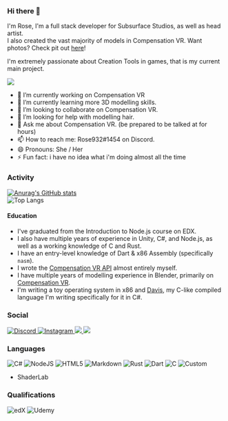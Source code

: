 ### Hi there 👋  
  
I'm Rose, I'm a full stack developer for Subsurface Studios, as well as head artist.  
I also created the vast majority of models in Compensation VR. Want photos? Check pit out [here](https://compensationvr.tk/social)! 

I'm extremely passionate about Creation Tools in games, that is my current main project. 

![](https://api.compensationvr.tk/img/88)

- 🔭 I’m currently working on Compensation VR
- 🌱 I’m currently learning more 3D modelling skills.
- 👯 I’m looking to collaborate on Compensation VR.
- 🤔 I’m looking for help with modelling hair.
- 💬 Ask me about Compensation VR. (be prepared to be talked at for hours)
- 📫 How to reach me: Rose932#1454 on Discord.
- 😄 Pronouns: She / Her
- ⚡ Fun fact: i have no idea what i'm doing almost all the time

### Activity
[![Anurag's GitHub stats](https://github-readme-stats.vercel.app/api?username=bubby932&theme=dark&include_private=true)](https://github.com/anuraghazra/github-readme-stats)  
![Top Langs](https://github-readme-stats.vercel.app/api/top-langs/?username=bubby932&theme=dark&show_icons=true&langs_count=10&card_width=450)  


#### Education
- I've graduated from the Introduction to Node.js course on EDX.
- I also have multiple years of experience in Unity, C#, and Node.js, as well as a working knowledge of C and Rust.
- I have an entry-level knowledge of Dart & x86 Assembly (specifically `nasm`).
- I wrote the [Compensation VR API](https://github.com/bubby932/VigorXRAPI) almost entirely myself.
- I have multiple years of modelling experience in Blender, primarily on [Compensation VR](https://compensationvr.tk).
- I'm writing a toy operating system in x86 and [Davis](https://github.com/bubby932/davis-lang), my C-like compiled language I'm writing specifically for it in C#.

### Social
[
  ![Discord](https://img.shields.io/badge/Rose932%231454-%237289DA.svg?style=for-the-badge&logo=discord&logoColor=white)
](https://discord.gg/AMejDS2u6e)
[
  ![Instagram](https://img.shields.io/badge/cvr_rose-%23E4405F.svg?style=for-the-badge&logo=Instagram&logoColor=white)
](https://instagram.com/cvr_rose)
[
  ![](https://img.shields.io/badge/cvr_rose-%231DA1F2.svg?style=for-the-badge&logo=Twitter&logoColor=white)
](https://twitter.com/cvr_rose)
[
  ![](https://img.shields.io/badge/Compensation%20VR-%23FF0000.svg?style=for-the-badge&logo=YouTube&logoColor=white)
](https://www.youtube.com/channel/UCWS_xkyKi61KeqBnKn1o1Rw/featured)

### Languages
![C#](https://img.shields.io/badge/c%23-%23239120.svg?style=for-the-badge&logo=c-sharp&logoColor=white)
![NodeJS](https://img.shields.io/badge/node.js-6DA55F?style=for-the-badge&logo=node.js&logoColor=white)
![HTML5](https://img.shields.io/badge/html5-%23E34F26.svg?style=for-the-badge&logo=html5&logoColor=white)
![Markdown](https://img.shields.io/badge/markdown-%23000000.svg?style=for-the-badge&logo=markdown&logoColor=white)
![Rust](https://img.shields.io/badge/Rust-black?style=for-the-badge&logo=rust&logoColor=#E57324)
![Dart](https://img.shields.io/badge/Dart-0175C2?style=for-the-badge&logo=dart&logoColor=white)
![C](https://img.shields.io/badge/C-00599C?style=for-the-badge&logo=c&logoColor=white)
![Custom](https://img.shields.io/badge/Custom%20(Davis)-00599C?style=for-the-badge&logo=c-sharp&logoColor=white)
- ShaderLab

### Qualifications

![edX](https://img.shields.io/badge/edX-%2302262B.svg?style=for-the-badge&logo=edX&logoColor=white)
![Udemy](https://img.shields.io/badge/Udemy-A435F0?style=for-the-badge&logo=Udemy&logoColor=white)
